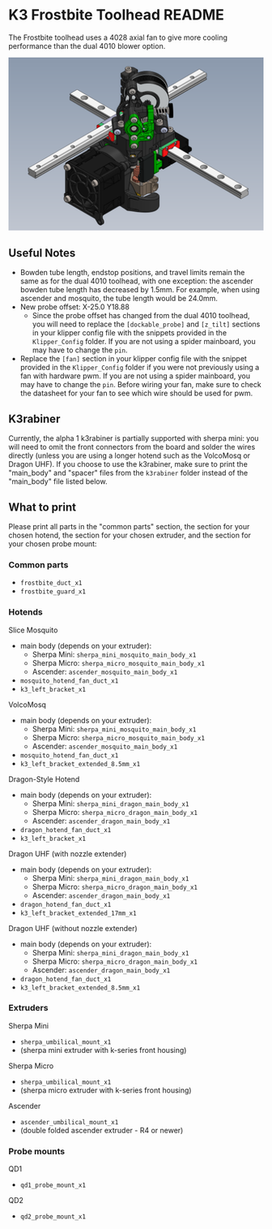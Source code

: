# K3 Frostbite Toolhead README

The Frostbite toolhead uses a 4028 axial fan to give more cooling performance than the dual 4010 blower option.

![](Images/CAD_Screenshot.png)

## Useful Notes

- Bowden tube length, endstop positions, and travel limits remain the same as for the dual 4010 toolhead, with one exception: the ascender bowden tube length has decreased by 1.5mm. For example, when using ascender and mosquito, the tube length would be 24.0mm.
- New probe offset: X-25.0 Y18.88
    - Since the probe offset has changed from the dual 4010 toolhead, you will need to replace the `[dockable_probe]` and `[z_tilt]` sections in your klipper config file with the snippets provided in the `Klipper_Config` folder. If you are not using a spider mainboard, you may have to change the `pin`.
- Replace the `[fan]` section in your klipper config file with the snippet provided in the `Klipper_Config` folder if you were not previously using a fan with hardware pwm. If you are not using a spider mainboard, you may have to change the `pin`. Before wiring your fan, make sure to check the datasheet for your fan to see which wire should be used for pwm.

## K3rabiner

Currently, the alpha 1 k3rabiner is partially supported with sherpa mini: you will need to omit the front connectors from the board and solder the wires directly (unless you are using a longer hotend such as the VolcoMosq or Dragon UHF). If you choose to use the k3rabiner, make sure to print the "main_body" and "spacer" files from the `k3rabiner` folder instead of the "main_body" file listed below.

## What to print

Please print all parts in the "common parts" section, the section for your chosen hotend, the section for your chosen extruder, and the section for your chosen probe mount:

### Common parts

- `frostbite_duct_x1`
- `frostbite_guard_x1`

### Hotends

Slice Mosquito
- main body (depends on your extruder):
    - Sherpa Mini: `sherpa_mini_mosquito_main_body_x1`
    - Sherpa Micro: `sherpa_micro_mosquito_main_body_x1`
    - Ascender: `ascender_mosquito_main_body_x1`
- `mosquito_hotend_fan_duct_x1`
- `k3_left_bracket_x1`

VolcoMosq
- main body (depends on your extruder):
    - Sherpa Mini: `sherpa_mini_mosquito_main_body_x1`
    - Sherpa Micro: `sherpa_micro_mosquito_main_body_x1`
    - Ascender: `ascender_mosquito_main_body_x1`
- `mosquito_hotend_fan_duct_x1`
- `k3_left_bracket_extended_8.5mm_x1`

Dragon-Style Hotend
- main body (depends on your extruder):
  - Sherpa Mini: `sherpa_mini_dragon_main_body_x1`
  - Sherpa Micro: `sherpa_micro_dragon_main_body_x1`
  - Ascender: `ascender_dragon_main_body_x1`
- `dragon_hotend_fan_duct_x1`
- `k3_left_bracket_x1`

Dragon UHF (with nozzle extender)
- main body (depends on your extruder):
  - Sherpa Mini: `sherpa_mini_dragon_main_body_x1`
  - Sherpa Micro: `sherpa_micro_dragon_main_body_x1`
  - Ascender: `ascender_dragon_main_body_x1`
- `dragon_hotend_fan_duct_x1`
- `k3_left_bracket_extended_17mm_x1`

Dragon UHF (without nozzle extender)
- main body (depends on your extruder):
  - Sherpa Mini: `sherpa_mini_dragon_main_body_x1`
  - Sherpa Micro: `sherpa_micro_dragon_main_body_x1`
  - Ascender: `ascender_dragon_main_body_x1`
- `dragon_hotend_fan_duct_x1`
- `k3_left_bracket_extended_8.5mm_x1`

### Extruders

Sherpa Mini
- `sherpa_umbilical_mount_x1`
- (sherpa mini extruder with k-series front housing)

Sherpa Micro
- `sherpa_umbilical_mount_x1`
- (sherpa micro extruder with k-series front housing)

Ascender
- `ascender_umbilical_mount_x1`
- (double folded ascender extruder - R4 or newer)


### Probe mounts

QD1
- `qd1_probe_mount_x1`

QD2
- `qd2_probe_mount_x1`
